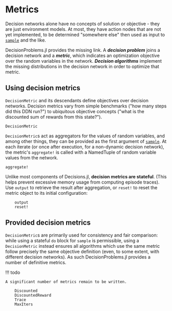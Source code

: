 # Metrics

Decision networks alone have no concepts of solution or objective - they are just
environment models. At most, they have action nodes that are not yet implemented, to be
determined "somewhere else" then used as input to [`sample`](@ref) and the like. 

DecisionProblems.jl provides the missing link. A _**decision problem**_ joins a decision
network and a _**metric**_, which indicates an optimization objective over the random
variables in the network. _**Decision algorithms**_ implement the missing
distributions in the decision network in order to optimize that metric. 



## Using decision metrics

`DecisionMetric` and its descendants define objectives over decision networks. Decision
metrics vary from simple benchmarks ("how many steps did this DDN run?") to ubiquitous
objective concepts ("what is the discounted sum of rewards from this state?").

```@docs
DecisionMetric
```

`DecisionMetric`s act as aggregators for the values of random variables, and among other
things, they can be provided as the first argument of [`sample`](@ref). At each iterate (or
once after execution, for a non-dynamic decision network), the metric's `aggregate!` is
called with a NamedTuple of random variable values from the network.

```@docs
aggregate!
```

Unlike most components of Decisions.jl, **decision metrics are stateful**. (This helps
prevent excessive memory usage from computing episode traces). Use `output` to
retrieve the result after aggregation, or `reset!` to reset the metric object to its initial
configuration:

```@docs
    output
    reset!
```


## Provided decision metrics
`DecisionMetric`s are primarily used for consistency and fair comparison: while using a
stateful `do` block for `sample` is permissible, using a `DecisionMetric` instead ensures
all algorithms which use the same metric follow precisely the same objective definition
(even, to some extent, with different decision networks). As such DecisionProblems.jl
provides a number of definitive metrics.

!!! todo

    A significant number of metrics remain to be written. 

```@docs
    Discounted
    DiscountedReward
    Trace
    MaxIters
```